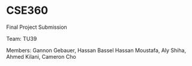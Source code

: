 # CSE360

Final Project Submission

Team: TU39

Members: Gannon Gebauer, Hassan Bassel Hassan Moustafa, Aly Shiha, Ahmed Kilani, Cameron Cho
